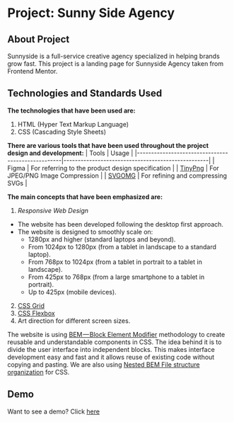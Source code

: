 # Project: Sunny Side Agency
## About Project
Sunnyside is a full-service creative agency specialized in helping brands grow fast. This project is a landing page for Sunnyside Agency taken from Frontend Mentor.

## Technologies and Standards Used
**The technologies that have been used are:**
1. HTML (Hyper Text Markup Language)
2. CSS (Cascading Style Sheets) 

**There are various tools that have been used throughout the project design and development:**
| Tools                                             | Usage                                             |
|---------------------------------------------------|---------------------------------------------------|
| Figma                                             | For referring to the product design specification |
| [TinyPng](https://tinypng.com/)                   | For JPEG/PNG Image Compression                    |
| [SVGOMG](https://jakearchibald.github.io/svgomg/) | For refining and compressing SVGs                 |

**The main concepts that have been emphasized are:**
1. *Responsive Web Design*
  - The website has been developed following the desktop first approach.
  - The website is designed to smoothly scale on:
      - 1280px and higher (standard laptops and beyond).
      - From 1024px to 1280px (from a tablet in landscape to a standard laptop).
      - From 768px to 1024px (from a tablet in portrait to a tablet in landscape).
      - From 425px to 768px (from a large smartphone to a tablet in portrait).
      - Up to 425px (mobile devices).  
2. [CSS Grid](https://css-tricks.com/snippets/css/complete-guide-grid/)
3. [CSS Flexbox](https://css-tricks.com/snippets/css/a-guide-to-flexbox/)
4. Art direction for different screen sizes.

The website is using [BEM — Block Element Modifier](https://en.bem.info/methodology/quick-start/) methodology to create reusable and understandable components in CSS. The idea behind it is to divide the user interface into independent blocks. This makes interface development easy and fast and it allows reuse of existing code without copying and pasting. We are also using [Nested BEM File structure organization](https://en.bem.info/methodology/filestructure/#nested) for CSS.

## Demo
Want to see a demo? Click [here](https://5hraddha.github.io/sunny-side-agency/)